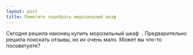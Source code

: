 ```yaml
---
layout: post 
title: Помогите подобрать морозильный шкаф ‌ ‌ 
--- 
```

Сегодня решила наконец купить морозильный шкаф ‌ ‌. Предварительно решила поискать отзывы, но их очень мало. Может вы что-то посоветуете?